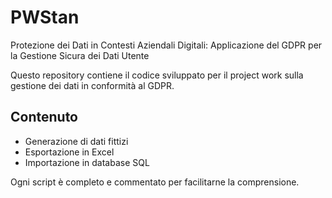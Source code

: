 # PWStan

Protezione dei Dati in Contesti Aziendali Digitali: Applicazione del GDPR per la Gestione Sicura dei Dati Utente

Questo repository contiene il codice sviluppato per il project work sulla gestione dei dati in conformità al GDPR. 

## Contenuto

- Generazione di dati fittizi
- Esportazione in Excel
- Importazione in database SQL

Ogni script è completo e commentato per facilitarne la comprensione.
